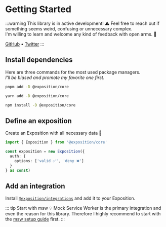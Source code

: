# Getting Started

:::warning This library is in active development! ⚠️
Feel free to reach out if something seems weird, confusing or unnecessary complex.<br>
I'm willing to learn and welcome any kind of feedback with open arms. 🤗

[GitHub](https://github.com/h2xd/exposition) &bull; [Twitter](https://twitter.com/aschujkow)
:::

## Install dependencies

Here are three commands for the most used package managers.<br>
_I'll be biased and promote my favorite one first._

```sh
pnpm add -D @exposition/core
```

```sh
yarn add -D @exposition/core
```

```sh
npm install -D @exposition/core
```

## Define an exposition

Create an Exposition with all necessary data 🔮

```ts
import { Exposition } from '@exposition/core'

const exposition = new Exposition({
  auth: {
    options: ['valid ✅', 'deny ❌']
  }
} as const)
```

## Add an integration

Install [`@exposition/integrations`](https://h2xd.github.io/exposition/integrations/) and add it to your Exposition.

::: tip Start with msw 💡
Mock Service Worker is the primary integration and even the reason
for this library. Therefore I highly recommend to start with the [msw setup guide](./cookbook/setup-msw.md) first.
:::

<!-- @include: ./cookbook/snippets/next-guides.md -->